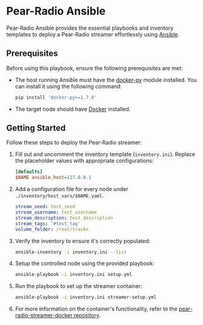 # Pear-Radio Ansible

Pear-Radio Ansible provides the essential playbooks and inventory templates to deploy a Pear-Radio streamer effortlessly using [Ansible](https://github.com/ansible/ansible).

## Prerequisites

Before using this playbook, ensure the following prerequisites are met:

- The host running Ansible must have the [docker-py](https://docker-py.readthedocs.io/en/stable/) module installed. You can install it using the following command:

  ```bash
  pip install 'docker-py>=1.7.0'
  ```

- The target node should have [Docker](https://docs.docker.com/engine/install/) installed.

## Getting Started

Follow these steps to deploy the Pear-Radio streamer:

1. Fill out and uncomment the inventory template (`inventory.ini`). Replace the placeholder values with appropriate configurations:

   ```ini
   [defaults]
   $NAME ansible_host=127.0.0.1
   ```

2. Add a configuration file for every node under `./inventory/host_vars/$NAME.yaml`.

   ```yaml
   stream_seed: test_seed
   stream_username: test_username
   stream_description: test_description
   stream_tags: '#test_tag'
   volume_folder: /root/tracks
   ```

3. Verify the inventory to ensure it's correctly populated:

   ```bash
   ansible-inventory -i inventory.ini --list
   ```

4. Setup the controlled node using the provided playbook:

   ```bash
   ansible-playbook -i inventory.ini setup.yml
   ```

5. Run the playbook to set up the streamer container:

   ```bash
   ansible-playbook -i inventory.ini streamer-setup.yml
   ```

6. For more information on the container's functionality, refer to the [pear-radio-streamer-docker repository](https://github.com/rafapaezbas/pear-radio-streamer-docker).
